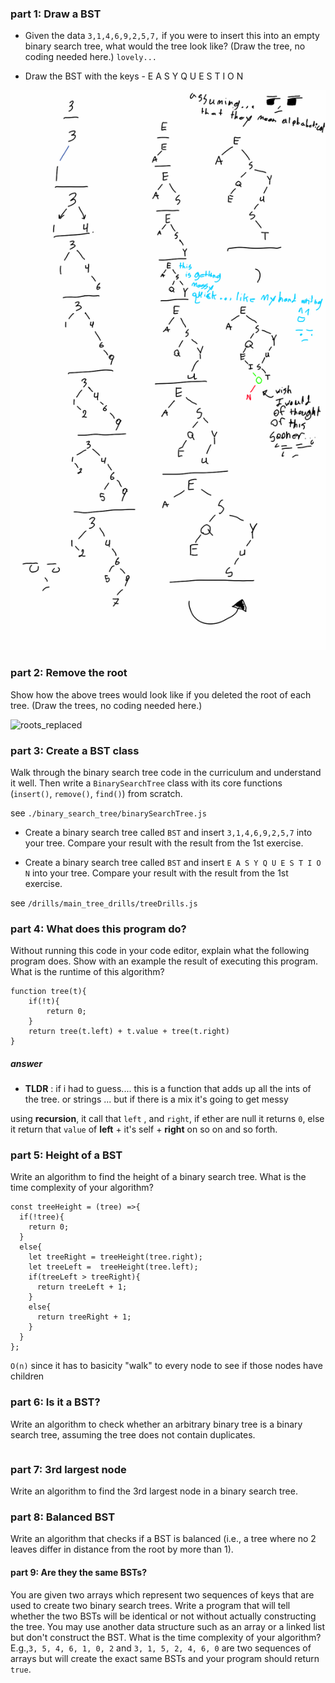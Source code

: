 ### part 1: Draw a BST

- Given the data `3,1,4,6,9,2,5,7,` if you were to insert this into an empty binary search tree, what would the tree look like? (Draw the tree, no coding needed here.) `lovely...`

- Draw the BST with the keys - E A S Y Q U E S T I O N

![treeDrawing](/img/tree_drawing_for_part-1.png)

### part 2: Remove the root
Show how the above trees would look like if you deleted the root of each tree. (Draw the trees, no coding needed here.)

![roots_replaced](tree_drawing_roots_replaced_for_part-2.jpg)


### part 3: Create a BST class
Walk through the binary search tree code in the curriculum and understand it well. Then write a `BinarySearchTree` class with its core functions (`insert()`, `remove()`, `find()`) from scratch.

 see `./binary_search_tree/binarySearchTree.js`

- Create a binary search tree called `BST` and insert `3,1,4,6,9,2,5,7` into your tree. Compare your result with the result from the 1st exercise.

- Create a binary search tree called `BST` and insert `E A S Y Q U E S T I O N` into your tree. Compare your result with the result from the 1st exercise.

see `/drills/main_tree_drills/treeDrills.js`


### part 4: What does this program do?
Without running this code in your code editor, explain what the following program does. Show with an example the result of executing this program. What is the runtime of this algorithm?


```
function tree(t){
    if(!t){
        return 0;
    }
    return tree(t.left) + t.value + tree(t.right)
}
```

##### answer
- **TLDR** : if i had to guess.... this is a function that adds up all the ints of the tree. or strings ... but if there is a mix it's going to get messy

using __recursion__, it call that `left` , and `right`, if ether are null it returns `0`, else it return that `value` of __left__ + it's self + __right__ on so on and so forth.

### part 5: Height of a BST
Write an algorithm to find the height of a binary search tree. What is the time complexity of your algorithm?

```
const treeHeight = (tree) =>{  
  if(!tree){
    return 0;
  }
  else{
    let treeRight = treeHeight(tree.right);
    let treeLeft =  treeHeight(tree.left);
    if(treeLeft > treeRight){
      return treeLeft + 1;
    }
    else{
      return treeRight + 1;
    }
  }
};

```
`O(n)` since it has to basicity "walk" to every node to see if those nodes have children 

### part 6: Is it a BST?
Write an algorithm to check whether an arbitrary binary tree is a binary search tree, assuming the tree does not contain duplicates.

```

```

### part 7: 3rd largest node
Write an algorithm to find the 3rd largest node in a binary search tree.

### part 8: Balanced BST
Write an algorithm that checks if a BST is balanced (i.e., a tree where no 2 leaves differ in distance from the root by more than 1).

#### part 9: Are they the same BSTs?
You are given two arrays which represent two sequences of keys that are used to create two binary search trees. Write a program that will tell whether the two BSTs will be identical or not without actually constructing the tree. You may use another data structure such as an array or a linked list but don't construct the BST. What is the time complexity of your algorithm? E.g.,`3, 5, 4, 6, 1, 0, 2` and `3, 1, 5, 2, 4, 6, 0` are two sequences of arrays but will create the exact same BSTs and your program should return `true`.

